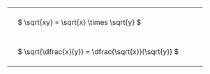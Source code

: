 ---
---

<style type="text/css">
#T_70d17 th.col_heading {
  text-align: left;
  font-size: 1em;
}
#T_70d17 td {
  text-align: left;
  font-size: 1em;
  padding: 1.5em;
}
#T_70d17_row0_col0, #T_70d17_row1_col0 {
  width: 400px;
  white-space: pre-wrap;
}
</style>
<table id="T_70d17">
  <thead>
  </thead>
  <tbody>
    <tr>
      <td id="T_70d17_row0_col0" class="data row0 col0" >$ \sqrt{xy} = \sqrt{x} \times \sqrt{y} $</td>
    </tr>
    <tr>
      <td id="T_70d17_row1_col0" class="data row1 col0" >$ \sqrt{\dfrac{x}{y}} = \dfrac{\sqrt{x}}{\sqrt{y}} $</td>
    </tr>
  </tbody>
</table>
